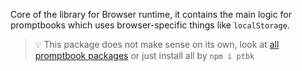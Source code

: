 Core of the library for Browser runtime, it contains the main logic for promptbooks which uses browser-specific things like `localStorage`.

<!-- TODO: Maybe dont show whole README, just following message -->

> 💡 This package does not make sense on its own, look at [all promptbook packages](#-packages) or just install all by `npm i ptbk`
